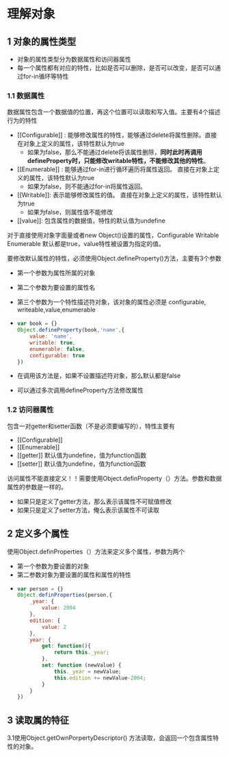 # 理解对象

## 1 对象的属性类型

* 对象的属性类型分为数据属性和访问器属性
* 每一个属性都有对应的特性，比如是否可以删除，是否可以改变，是否可以通过for-in循环等特性

### 1.1 数据属性

数据属性包含一个数据值的位置，再这个位置可以读取和写入值。主要有4个描述行为的特性

* \[\[Configurable\]\] :  能够修改属性的特性，能够通过delete将属性删除。直接在对象上定义的属性，该特性默认为true
  * 如果为false，那么不能通过delete将该属性删除，**同时此时再调用defineProperty时，只能修改writable特性，不能修改其他的特性**。
* \[\[Enumerable\]\] : 能够通过for-in进行循环遍历将属性返回。 直接在对象上定义的属性，该特性默认为true
  * 如果为false，则不能通过for-in将属性返回。
* \[\[Writable\]\]: 表示能够修改属性的值。 直接在对象上定义的属性，该特性默认为true
  * 如果为false，则属性值不能修改
* \[\[value\]\]: 包含属性的数据值，特性的默认值为undefine

对于直接使用对象字面量或者new Object\(\)设置的属性，Configurable Writable Enumerable 默认都是true，value特性被设置为指定的值。

要修改默认属性的特性，必须使用Object.defineProperty\(\)方法，主要有3个参数

* 第一个参数为属性所属的对象
* 第二个参数为要设置的属性名
* 第三个参数为一个特性描述符对象，该对象的属性必须是 configurable, writeable,value,enumerable
* ```js
  var book = {}
  Object.defineProperty(book,'name',{
      value: 'name',
      writable: true,
      enumerable: false,
      configurable: true
  })
  ```
* 在调用该方法是，如果不设置描述符对象，那么默认都是false

* 可以通过多次调用defineProperty方法修改属性

### 1.2 访问器属性

包含一对getter和setter函数（不是必须要编写的），特性主要有

* \[\[Configurable\]\]
* \[\[Enumerable\]\]
* \[\[getter\]\] 默认值为undefine，值为function函数
* \[\[setter\]\] 默认值为undefine，值为function函数

访问属性不能直接定义！！需要使用Object.definProperty（）方法。参数和数据属性的参数是一样的。

* 如果只是定义了getter方法，那么表示该属性不可赋值修改
* 如果只是定义了setter方法，俺么表示该属性不可读取

## 2 定义多个属性

使用Object.definProperties（）方法来定义多个属性，参数为两个

* 第一个参数为要设置的对象
* 第二参数对象为要设置的属性和属性的特性
* ```js
  var person = {}
  Object.definProperties(person,{
      _year: {
          value: 2004
      },
      edition: {
          value: 2
      },
      year: {
          get: function(){
              return this._year;
          },
          set: function (newValue) {
              this._year = newValue;
              this.edition += newValue-2004;
          }
      }
  })
  ```

## 3 读取属的特征

3.1使用Object.getOwnPorpertyDescriptor\(\) 方法读取，会返回一个包含属性特性的对象。

